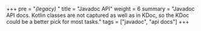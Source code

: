 +++
pre = "<i>(legacy)</i> "
title = "Javadoc API"
weight = 6
summary = "Javadoc API docs. Kotlin classes are not captured as well as in KDoc, so the KDoc could be a better pick for most tasks."
tags = ["javadoc", "api docs"]
+++
